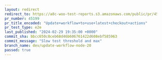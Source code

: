 ```yaml
---
layout: redirect
redirect_to: https://a8c-woo-test-reports.s3.amazonaws.com/public/pr/45199/e2e/index.html
pr_number: 45199
pr_title_encoded: "Update+workflow+to+use+latest+checkout+actions"
pr_test_type: e2e
last_published: "2024-02-29 19:35:00 +0000"
commit_sha: bbcc650c8ceb68d46b606761422d608ebf585963
commit_message: "Slow test threshold and max"
branch_name: dev/update-workflow-node-20
passed: true
---
```

